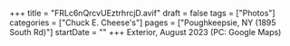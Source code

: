 +++
title = "FRLc6nQrcvUEztrhrcjD.avif"
draft = false
tags = ["Photos"]
categories = ["Chuck E. Cheese's"]
pages = ["Poughkeepsie, NY (1895 South Rd)"]
startDate = ""
+++
Exterior, August 2023 (PC: Google Maps)

